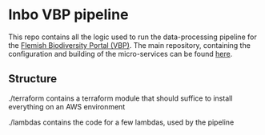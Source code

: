 # Inbo VBP pipeline

This repo contains all the logic used to run the data-processing pipeline for the [Flemish Biodiversity Portal (VBP)](https://natuurdata.inbo.be).
The main repository, containing the configuration and building of the micro-services can be found [here](https://github.com/inbo/vlaams-biodiversiteitsportaal).

## Structure

./terraform contains a terraform module that should suffice to install everything on an AWS environment

./lambdas contains the code for a few lambdas, used by the pipeline
